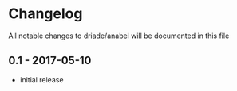# Changelog

All notable changes to driade/anabel will be documented in this file

## 0.1 - 2017-05-10

- initial release
